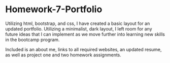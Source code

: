 # Homework-7-Portfolio

Utilizing html, bootstrap, and css, I have created a basic layout for an updated portfolio. Utilizing a minimalist, dark layout, I left room for any future ideas that I can implement as we move further into learning new skills in the bootcamp program. 

Included is an about me, links to all required websites, an updated resume, as well as project one and two homework assignments.
